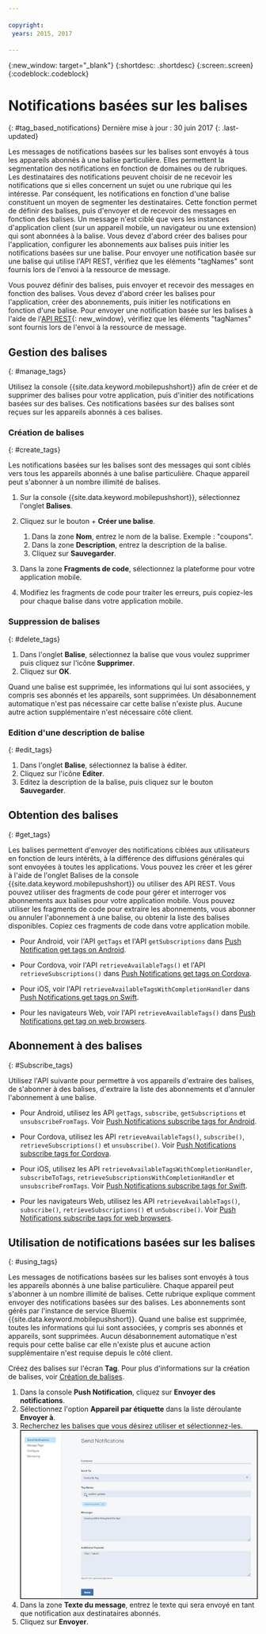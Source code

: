 ```yaml
---

copyright:
 years: 2015, 2017

---
```


{:new_window: target="_blank"}
{:shortdesc: .shortdesc}
{:screen:.screen}
{:codeblock:.codeblock}

# Notifications basées sur les balises
{: #tag_based_notifications}
Dernière mise à jour : 30 juin 2017
{: .last-updated}

Les messages de notifications basées sur les balises sont envoyés à tous les appareils abonnés à une balise particulière. Elles permettent la segmentation des notifications en fonction de domaines ou de rubriques. Les destinataires des notifications peuvent choisir de ne recevoir les notifications que si elles concernent un sujet ou une rubrique qui les intéresse. Par conséquent, les notifications en fonction d'une balise constituent un moyen de segmenter les destinataires. Cette fonction permet de définir des balises, puis d'envoyer et de recevoir des messages en fonction des balises. Un message n'est ciblé que vers les instances d'application client (sur un appareil mobile, un navigateur ou une extension) qui sont abonnées à la balise. Vous devez d'abord créer des balises pour l'application, configurer les abonnements aux balises puis initier les notifications basées sur une balise. Pour envoyer une notification basée sur une balise qui utilise l'API REST, vérifiez que les éléments "tagNames" sont fournis lors de l'envoi à la ressource de message.

Vous pouvez définir des balises, puis envoyer et recevoir des messages en fonction des balises. Vous devez d'abord créer les balises pour l'application, créer des abonnements, puis initier les
notifications en fonction d'une balise. Pour envoyer une notification basée sur les balises à l'aide de l'[API REST](https://mobile.{DomainName}/imfpush/){: new_window}, vérifiez que les éléments "tagNames" sont fournis lors de l'envoi à la ressource de message.


## Gestion des balises
{: #manage_tags}

Utilisez la console {{site.data.keyword.mobilepushshort}} afin de créer et de supprimer des balises pour votre application, puis d'initier des notifications basées sur des balises. Ces notifications basées sur des balises sont reçues sur les appareils abonnés à ces balises.


### Création de balises
{: #create_tags}

Les notifications basées sur les balises sont des messages qui sont ciblés vers tous les appareils abonnés à une balise
particulière. Chaque appareil peut s'abonner à un nombre illimité de balises. 

1. Sur la console {{site.data.keyword.mobilepushshort}}, sélectionnez l'onglet **Balises**.
1. Cliquez sur le bouton + **Créer une balise**.   
   1. Dans la zone **Nom**, entrez le nom de la balise. Exemple : "coupons".
   1. Dans la zone **Description**, entrez la description de la balise.
   1. Cliquez sur **Sauvegarder**.

1. Dans la zone **Fragments de code**, sélectionnez la plateforme pour votre application mobile.
1. Modifiez les fragments de code pour traiter les erreurs, puis copiez-les pour chaque balise dans votre application mobile.

### Suppression de balises
{: #delete_tags}

1. Dans l'onglet **Balise**, sélectionnez la balise que vous voulez supprimer puis cliquez sur l'icône **Supprimer**.
1. Cliquez sur **OK**.

Quand une balise est supprimée, les informations qui lui sont associées, y compris ses abonnés et les appareils, sont supprimées. Un désabonnement automatique n'est pas nécessaire car cette balise n'existe plus. Aucune autre action supplémentaire n'est nécessaire côté client.

### Edition d'une description de balise
{: #edit_tags}

1. Dans l'onglet **Balise**, sélectionnez la balise à éditer.
1. Cliquez sur l'icône **Editer**.
1. Editez la description de la balise, puis cliquez sur le bouton **Sauvegarder**.

## Obtention des balises
{: #get_tags}

Les balises permettent d'envoyer des notifications ciblées aux utilisateurs en fonction de leurs intérêts, à la différence des diffusions
générales qui sont envoyées à toutes les applications. Vous pouvez les créer et les gérer à l'aide de l'onglet Balises de la console {{site.data.keyword.mobilepushshort}} ou utiliser des API REST. Vous pouvez utiliser des fragments de code pour gérer et interroger vos abonnements aux balises pour votre application mobile. Vous pouvez utiliser les fragments de code pour extraire les abonnements, vous abonner ou annuler l'abonnement à une balise, ou obtenir la liste des balises disponibles. Copiez ces fragments de code dans votre application mobile.


- Pour Android, voir l'API `getTags` et l'API `getSubscriptions` dans [Push Notification get tags on Android](https://github.com/ibm-bluemix-mobile-services/bms-clientsdk-cordova-plugin-push/tree/Doc#ios-app).

- Pour Cordova, voir l'API `retrieveAvailableTags()` et l'API `retrieveSubscriptions()` dans [Push Notifications get tags on Cordova](https://github.com/ibm-bluemix-mobile-services/bms-clientsdk-cordova-plugin-push/tree/Doc#push-notification-service-tags).

- Pour iOS, voir l'API `retrieveAvailableTagsWithCompletionHandler` dans [Push Notifications get tags on Swift](https://github.com/ibm-bluemix-mobile-services/bms-clientsdk-swift-push/tree/Doc#retrieve-tags).

- Pour les navigateurs Web, voir l'API `retrieveAvailableTags()` dans [Push Notifications get tag on web browsers](https://github.com/ibm-bluemix-mobile-services/bms-clientsdk-javascript-webpush/blob/Doc/README.md#push-notification-service-tags).


## Abonnement à des balises
{: #Subscribe_tags}

Utilisez l'API suivante pour permettre à vos appareils d'extraire des balises, de s'abonner à des balises, d'extraire la liste des abonnements et d'annuler l'abonnement à une balise.

- Pour Android, utilisez les API `getTags`, `subscribe`, `getSubscriptions` et `unsubscribeFromTags`. Voir [Push Notifications subscribe tags for Android](https://github.com/ibm-bluemix-mobile-services/bms-clientsdk-android-push/tree/Doc#push-notification-service-tags).

- Pour Cordova, utilisez les API `retrieveAvailableTags()`, `subscribe()`, `retrieveSubscriptions()` et `unsubscribe()`. Voir [Push Notifications subscribe tags for Cordova](https://github.com/ibm-bluemix-mobile-services/bms-clientsdk-cordova-plugin-push/tree/Doc#push-notification-service-tags).

- Pour iOS, utilisez les API `retrieveAvailableTagsWithCompletionHandler`, `subscribeToTags`, `retrieveSubscriptionsWithCompletionHandler` et `unsubscribeFromTags`. Voir [Push Notifications subscribe tags for Swift](https://github.com/ibm-bluemix-mobile-services/bms-clientsdk-swift-push/tree/Doc#push-notification-service-tags).

- Pour les navigateurs Web, utilisez les API `retrieveAvailableTags()`, `subscribe()`, `retrieveSubscriptions()` et `unSubscribe()`. Voir [Push Notifications subscribe tags for web browsers](https://github.com/ibm-bluemix-mobile-services/bms-clientsdk-javascript-webpush/blob/Doc/README.md#push-notification-service-tags).

## Utilisation de notifications basées sur les balises
{: #using_tags}

Les messages de notifications basées sur les balises sont envoyés à tous les appareils abonnés à une balise particulière. Chaque appareil peut s'abonner à un nombre illimité de balises. Cette rubrique explique comment envoyer des notifications basées sur des balises. Les abonnements sont gérés par l'instance de service Bluemix {{site.data.keyword.mobilepushshort}}. Quand une balise est supprimée, toutes les informations qui lui sont associées, y compris ses abonnés et appareils, sont supprimées. Aucun désabonnement automatique n'est requis pour cette balise car elle n'existe plus et aucune action supplémentaire n'est requise depuis le côté client.

Créez des balises sur l'écran **Tag**. Pour plus d'informations sur la création de balises,
voir [Création de balises](t_manage_tags.html).

1. Dans la console **Push Notification**, cliquez sur **Envoyer des notifications**.
1. Sélectionnez l'option **Appareil par étiquette** dans la liste déroulante **Envoyer à**.
1. Recherchez les balises que vous désirez utiliser et sélectionnez-les.
![Ecran Notifications](images/tag_notification.jpg)
1. Dans la zone **Texte du message**, entrez le texte qui sera envoyé en tant que notification aux destinataires abonnés.
1. Cliquez sur **Envoyer**.
